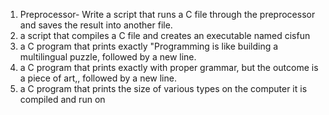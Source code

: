 1. Preprocessor- Write a script that runs a C file through the preprocessor and saves the result into another file.
3. a script that compiles a C file and creates an executable named cisfun
4. a C program that prints exactly "Programming is like building a multilingual puzzle, followed by a new line.
5.  a C program that prints exactly with proper grammar, but the outcome is a piece of art,, followed by a new line.
6.  a C program that prints the size of various types on the computer it is compiled and run on

